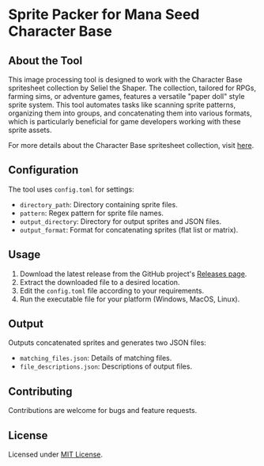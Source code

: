 # Sprite Packer for Mana Seed Character Base

## About the Tool

This image processing tool is designed to work with the Character Base spritesheet collection by Seliel the Shaper. The collection, tailored for RPGs, farming sims, or adventure games, features a versatile "paper doll" style sprite system. This tool automates tasks like scanning sprite patterns, organizing them into groups, and concatenating them into various formats, which is particularly beneficial for game developers working with these sprite assets.

For more details about the Character Base spritesheet collection, visit [here](https://seliel-the-shaper.itch.io/character-base).

## Configuration

The tool uses `config.toml` for settings:

- `directory_path`: Directory containing sprite files.
- `pattern`: Regex pattern for sprite file names.
- `output_directory`: Directory for output sprites and JSON files.
- `output_format`: Format for concatenating sprites (flat list or matrix).

## Usage

1. Download the latest release from the GitHub project's [Releases page](https://github.com/adaoraul/sprite-packer/releases).
2. Extract the downloaded file to a desired location.
3. Edit the `config.toml` file according to your requirements.
4. Run the executable file for your platform (Windows, MacOS, Linux).

## Output

Outputs concatenated sprites and generates two JSON files:

- `matching_files.json`: Details of matching files.
- `file_descriptions.json`: Descriptions of output files.

## Contributing

Contributions are welcome for bugs and feature requests.

## License

Licensed under [MIT License](LICENSE).
